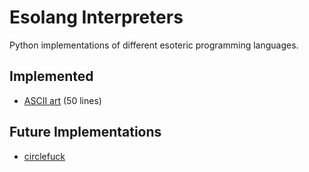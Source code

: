 # Esolang Interpreters
Python implementations of different esoteric programming languages.

## Implemented
-   [ASCII art](https://esolangs.org/wiki/ASCII_art) (50 lines)

## Future Implementations
- [circlefuck](https://esolangs.org/wiki/Circlefuck)
